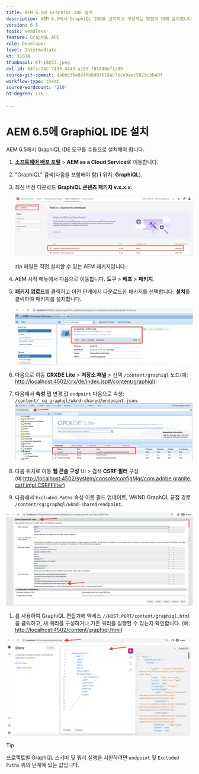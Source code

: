 ```yaml
---
title: AEM 6.5에 GraphiQL IDE 설치
description: AEM 6.5에서 GraphiQL IDE를 설치하고 구성하는 방법에 대해 알아봅니다.
version: 6.5
topic: Headless
feature: GraphQL API
role: Developer
level: Intermediate
kt: 11614
thumbnail: KT-10253.jpeg
exl-id: 04fcc24c-7433-4443-a109-f01840ef1a89
source-git-commit: da0b536e824f68d97618ac7bce9aec5829c3b48f
workflow-type: tm+mt
source-wordcount: '210'
ht-degree: 17%

---
```


# AEM 6.5에 GraphiQL IDE 설치

AEM 6.5에서 GraphiQL IDE 도구를 수동으로 설치해야 합니다.

1. **[소프트웨어 배포 포털](https://experience.adobe.com/#/downloads/content/software-distribution/en/aemcloud.html)** > **AEM as a Cloud Service**&#x200B;로 이동합니다.
1. &quot;GraphiQL&quot; 검색(다음을 포함해야 함) **i** 위치: **GraphiQL**).
1. 최신 버전 다운로드 **GraphiQL 콘텐츠 패키지 v.x.x.x**.

   ![GraphiQL 패키지 다운로드](assets/graphiql/software-distribution.png)

   zip 파일은 직접 설치할 수 있는 AEM 패키지입니다.

1. AEM 시작 메뉴에서 다음으로 이동합니다. **도구** > **배포** > **패키지**.
1. **패키지 업로드**&#x200B;를 클릭하고 이전 단계에서 다운로드한 패키지를 선택합니다. **설치**&#x200B;를 클릭하여 패키지를 설치합니다.

   ![GraphiQL 패키지 설치](assets/graphiql/install-graphiql-package.png)

1. 다음으로 이동 **CRXDE Lite** > **저장소 패널** > 선택 `/content/graphiql` 노드(예: <http://localhost:4502/crx/de/index.jsp#/content/graphiql>).
1. 다음에서 **속성** 탭 변경 값 `endpoint` 다음으로 속성: `/content/_cq_graphql/wknd-shared/endpoint.json`.
   ![끝점 속성 값 변경](assets/graphiql/endpoint-prop-value-change.png)

1. 다음 위치로 이동 **웹 콘솔 구성** UI > 검색 **CSRF 필터** 구성(예:<http://localhost:4502/system/console/configMgr/com.adobe.granite.csrf.impl.CSRFFilter)>
1. 다음에서 `Excluded Paths` 속성 이름 필드 업데이트, WKND GraphQL 끝점 경로 `/content/cq:graphql/wknd-shared/endpoint`.

![제외 경로 속성 값 변경](assets/graphiql/exclude-paths-value-change.png)

1. 를 사용하여 GraphiQL 편집기에 액세스 `//HOST:PORT/content/graphiql.html`을 클릭하고, 새 쿼리를 구성하거나 기존 쿼리를 실행할 수 있는지 확인합니다. (예: <http://localhost:4502/content/graphiql.html>)

![GraphiQL 편집기](assets/graphiql/graphiql-editor.png)

>[!TIP]
>
>프로젝트별 GraphQL 스키마 및 쿼리 실행을 지원하려면 `endpoint` 및 `Excluded Paths` 위의 단계에 있는 값입니다.
